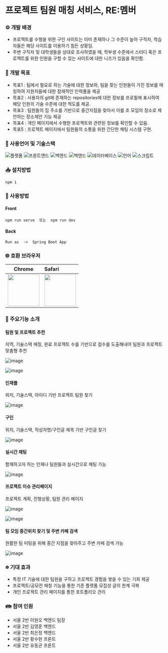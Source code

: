 # 프로젝트 팀원 매칭 서비스, RE:멤버


### ⚙️ 개발 배경
- 프로젝트를 수행을 위한 구인 사이트는 이미 존재하나 그 수준이 높아 구직자, 학습자들은 해당 사이트를 이용하기 힘든 상황임.
- 주변 구직자 및 대학생들을 상대로 조사하였을 때, 학부생 수준에서 스터디 혹은 프로젝트를 위한 인원을 구할 수 있는 사이트에 대한 니즈가 있음을 확인함.

 
### :scroll: 개발 목표
- 목표1 : 팀에서 필요로 하는 기술에 대한 정보와, 팀을 찾는 인원들이 가진 정보를 매칭하여 지원자들에 대한 잠재적인 인력풀을 제공
- 목표2 : 사용자의 git에 존재하는 repositories에 대한 정보를 프로필에 표시하여 해당 인원의 기술 수준에 대한 척도를 제공.
- 목표3 : 팀원들의 집 주소를 기반으로 중간지점을 찾아서 이를 조 모임의 장소로 제안하는 장소제안 기능 제공
- 목표4 : 개인 페이지에서 수행한 프로젝트와 관련된 정보를 확인할 수 있음.
- 목표5 : 프로젝트 페이지에서 팀원들의 소통을 위한 간단한 채팅 시스템 구현.


### :wrench: 사용언어 및 기술스택
![플랫폼](https://img.shields.io/badge/platform-Web-purple)
![프론트엔드](https://img.shields.io/badge/Frontend-VUE.js-green)
![백엔드](https://img.shields.io/badge/Backend-Spring-blue)
![백엔드](https://img.shields.io/badge/Backend-MyBatis-blue)
![데이터베이스](https://img.shields.io/badge/DB-MySQL-yellow)
![언어](https://img.shields.io/badge/language-JAVA,__Javascript-brown)
![스크립트](https://img.shields.io/badge/Script-sock.js-red)


### 📥 설치방법
    
    npm i
    
    
### 📒 사용방법

#### Front
    npm run serve  또는  npm run dev
    
#### Back
    Run as  ->  Spring Boot App


### 🌐 호환 브라우저

| Chrome | Safari |
| ---------- | :--------- |
| <img src="https://user-images.githubusercontent.com/67194249/92308831-941c9980-efdb-11ea-9592-aa04b8a2299c.png"  width="100" height="100">  | <img src="https://user-images.githubusercontent.com/67194249/92308877-df36ac80-efdb-11ea-99b6-3476e5025e88.png"  width="100" height="100">       |

### 📃 주요기능 소개

#### 팀원 및 프로젝트 추천

지역, 기술스택 매칭, 완료 프로젝트 수를 기반으로 점수를 도출해내어 팀원과 프로젝트 맞춤형 추천

![image](https://user-images.githubusercontent.com/67194249/92308887-f6759a00-efdb-11ea-8cdb-9903c353fb9e.png)


![image](https://user-images.githubusercontent.com/67194249/92308894-0e4d1e00-efdc-11ea-9bf8-aaf981c6d12c.png)



#### 인재풀

위치, 기술스택, 아이디 기반 프로젝트 팀원 찾기

![image](https://user-images.githubusercontent.com/67194249/92308900-1a38e000-efdc-11ea-9261-938d8ff3082e.png)


#### 구인

위치, 기술스택, 작성자명/구인글 제목 기반 구인글 찾기

![image](https://user-images.githubusercontent.com/67194249/92308934-3046a080-efdc-11ea-91c3-073168127116.png)


#### 실시간 채팅

함께하고자 하는 인재나 팀원들과 실시간으로 채팅 가능

![image](https://user-images.githubusercontent.com/67194249/92308943-3d638f80-efdc-11ea-9f09-c6f4d3732d32.png)


#### 프로젝트 이슈 관리페이지

프로젝트 계획, 진행상황, 팀원 관리 페이지

![image](https://user-images.githubusercontent.com/67194249/92308958-4f453280-efdc-11ea-89d6-0b8b63ea58ae.png)

![image](https://user-images.githubusercontent.com/67194249/92308971-59673100-efdc-11ea-9264-5498e285872b.png)


#### 팀 모임 중간위치 찾기 및 주변 카페 검색

원활한 팀 미팅을 위해 중간 지점을 찾아주고 주변 카페 검색 가능

![image](https://user-images.githubusercontent.com/67194249/92308979-67b54d00-efdc-11ea-8db0-6bbd0c4362ee.png)



### :six_pointed_star: 기대 효과
- 특정 IT 기술에 대한 팀원을 구하고 프로젝트 경험을 쌓을 수 있는 기회 제공
- 프로젝트/공모전 매칭 기능을 통한 기존 플랫폼 모집성 글의 한계 극복
- 개인 프로젝트 관리 페이지를 통한 포트폴리오 관리

### :family: 참여 인원
- 서울 2반 이원오 백엔드 팀장  <br>
- 서울 2반 김영훈 백엔드<br>
- 서울 2반 최은정 백엔드<br>
- 서울 2반 황수현 프론트<br>
- 서울 2반 유동균 프론트<br>
